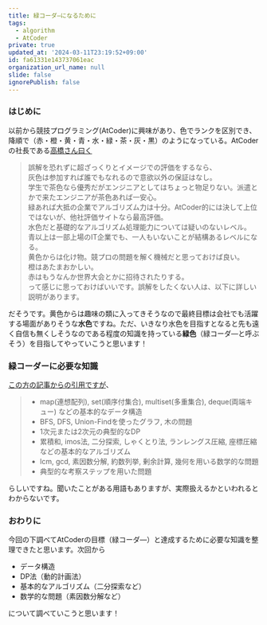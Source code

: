 ```yaml
---
title: 緑コーダ―になるために
tags:
  - algorithm
  - AtCoder
private: true
updated_at: '2024-03-11T23:19:52+09:00'
id: fa61331e143737061eac
organization_url_name: null
slide: false
ignorePublish: false
---
```


### はじめに
以前から競技プログラミング(AtCoder)に興味があり、色でランクを区別でき、降順で（赤・橙・黄・青・水・緑・茶・灰・黒）のようになっている。AtCoderの社長である[高橋さん曰く](https://chokudai.hatenablog.com/entry/2019/02/11/155904)


> 誤解を恐れずに超ざっくりとイメージでの評価をするなら、  
灰色は参加すれば誰でもなれるので意欲以外の保証はなし。  
学生で茶色なら優秀だがエンジニアとしてはちょっと物足りない。派遣とかで来たエンジニアが茶色あれば一安心。  
緑あれば大抵の企業でアルゴリズム力は十分。AtCoder的には決して上位ではないが、他社評価サイトなら最高評価。  
水色だと基礎的なアルゴリズム処理能力については疑いのないレベル。  
青以上は一部上場のIT企業でも、一人もいないことが結構あるレベルになる。  
黄色からは化け物。競プロの問題を解く機械だと思っておけば良い。  
橙はあたまおかしい。  
赤はもうなんか世界大会とかに招待されたりする。  
って感じに思っておけばいいです。誤解をしたくない人は、以下に詳しい説明があります。

だそうです。黄色からは趣味の類に入ってきそうなので最終目標は会社でも活躍する場面がありそうな<b>水色</b>ですね。ただ、いきなり水色を目指すとなると先も遠く自信も無くしそうなのである程度の知識を持っている<b>緑色</b>（緑コーダ―と呼ぶそう）を目指してやっていこうと思います！

### 緑コーダーに必要な知識 
[この方の記事からの引用ですが](https://note.com/jikky1618/n/n0814c5803391#:~:text=%E3%81%88%E3%81%A6%E3%81%84%E3%81%BE%E3%81%99%E3%80%82-,C%E5%95%8F%E9%A1%8C%E5%9F%8B%E3%82%81%E3%81%AB%E3%81%A4%E3%81%84%E3%81%A6,-C%E5%95%8F%E9%A1%8C%E5%9F%8B)、

>- map(連想配列), set(順序付集合), multiset(多重集合), deque(両端キュー)
などの基本的なデータ構造
>- BFS, DFS, Union-Findを使ったグラフ, 木の問題
>- 1次元または2次元の典型的なDP
>- 累積和, imos法, 二分探索, しゃくとり法, ランレングス圧縮, 座標圧縮
などの基本的なアルゴリズム
>- lcm, gcd, 素因数分解, 約数列挙, 剰余計算, 幾何を用いる数学的な問題
>- 典型的な考察ステップを用いた問題

らしいですね。聞いたことがある用語もありますが、実際扱えるかといわれるとわからないです。

### おわりに
今回の下調べてAtCoderの目標（緑コーダ―）と達成するために必要な知識を整理できたと思います。次回から
 - データ構造
 - DP法（動的計画法）
 - 基本的なアルゴリズム（二分探索など）
 - 数学的な問題（素因数分解など）

について調べていこうと思います！
